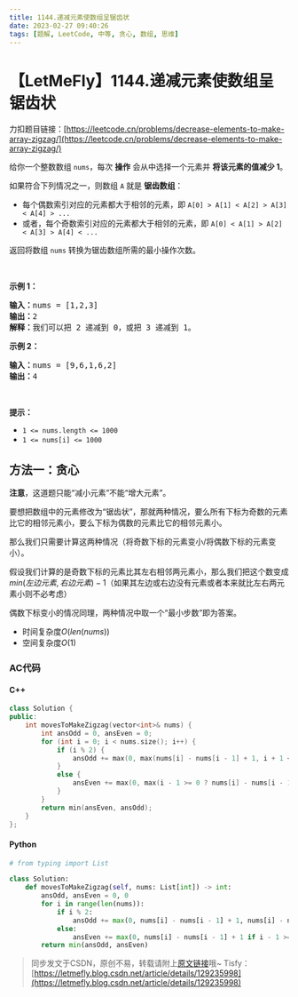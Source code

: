 ```yaml
---
title: 1144.递减元素使数组呈锯齿状
date: 2023-02-27 09:40:26
tags: [题解, LeetCode, 中等, 贪心, 数组, 思维]
---
```


# 【LetMeFly】1144.递减元素使数组呈锯齿状

力扣题目链接：[https://leetcode.cn/problems/decrease-elements-to-make-array-zigzag/](https://leetcode.cn/problems/decrease-elements-to-make-array-zigzag/)

<p>给你一个整数数组&nbsp;<code>nums</code>，每次 <strong>操作</strong>&nbsp;会从中选择一个元素并 <strong>将该元素的值减少&nbsp;1</strong>。</p>

<p>如果符合下列情况之一，则数组&nbsp;<code>A</code>&nbsp;就是 <strong>锯齿数组</strong>：</p>

<ul>
	<li>每个偶数索引对应的元素都大于相邻的元素，即&nbsp;<code>A[0] &gt; A[1] &lt; A[2] &gt; A[3] &lt; A[4] &gt; ...</code></li>
	<li>或者，每个奇数索引对应的元素都大于相邻的元素，即&nbsp;<code>A[0] &lt; A[1] &gt; A[2] &lt; A[3] &gt; A[4] &lt; ...</code></li>
</ul>

<p>返回将数组&nbsp;<code>nums</code>&nbsp;转换为锯齿数组所需的最小操作次数。</p>

<p>&nbsp;</p>

<p><strong>示例 1：</strong></p>

<pre><strong>输入：</strong>nums = [1,2,3]
<strong>输出：</strong>2
<strong>解释：</strong>我们可以把 2 递减到 0，或把 3 递减到 1。
</pre>

<p><strong>示例 2：</strong></p>

<pre><strong>输入：</strong>nums = [9,6,1,6,2]
<strong>输出：</strong>4
</pre>

<p>&nbsp;</p>

<p><strong>提示：</strong></p>

<ul>
	<li><code>1 &lt;= nums.length &lt;= 1000</code></li>
	<li><code>1 &lt;= nums[i] &lt;= 1000</code></li>
</ul>


    
## 方法一：贪心

**注意**，这道题只能“减小元素”不能“增大元素”。

要想把数组中的元素修改为“锯齿状”，那就两种情况，要么所有下标为奇数的元素比它的相邻元素小，要么下标为偶数的元素比它的相邻元素小。

那么我们只需要计算这两种情况（将奇数下标的元素变小/将偶数下标的元素变小）。

假设我们计算的是奇数下标的元素比其左右相邻两元素小，那么我们把这个数变成$min(左边元素, 右边元素) - 1$（如果其左边或右边没有元素或者本来就比左右两元素小则不必考虑）

偶数下标变小的情况同理，两种情况中取一个“最小步数”即为答案。

+ 时间复杂度$O(len(nums))$
+ 空间复杂度$O(1)$

### AC代码

#### C++

```cpp
class Solution {
public:
    int movesToMakeZigzag(vector<int>& nums) {
        int ansOdd = 0, ansEven = 0;
        for (int i = 0; i < nums.size(); i++) {
            if (i % 2) {
                ansOdd += max(0, max(nums[i] - nums[i - 1] + 1, i + 1 < nums.size() ? nums[i] - nums[i + 1] + 1 : 0));
            }
            else {
                ansEven += max(0, max(i - 1 >= 0 ? nums[i] - nums[i - 1] + 1 : 0, i + 1 < nums.size() ? nums[i] - nums[i + 1] + 1 : 0));
            }
        }
        return min(ansEven, ansOdd);
    }
};
```

#### Python

```python
# from typing import List

class Solution:
    def movesToMakeZigzag(self, nums: List[int]) -> int:
        ansOdd, ansEven = 0, 0
        for i in range(len(nums)):
            if i % 2:
                ansOdd += max(0, nums[i] - nums[i - 1] + 1, nums[i] - nums[i + 1] + 1 if i + 1 < len(nums) else 0)
            else:
                ansEven += max(0, nums[i] - nums[i - 1] + 1 if i - 1 >= 0 else 0, nums[i] - nums[i + 1] + 1 if i + 1 < len(nums) else 0)
        return min(ansOdd, ansEven)
```

> 同步发文于CSDN，原创不易，转载请附上[原文链接](https://blog.tisfy.eu.org/2023/02/27/LeetCode%201144.%E9%80%92%E5%87%8F%E5%85%83%E7%B4%A0%E4%BD%BF%E6%95%B0%E7%BB%84%E5%91%88%E9%94%AF%E9%BD%BF%E7%8A%B6/)哦~
> Tisfy：[https://letmefly.blog.csdn.net/article/details/129235998](https://letmefly.blog.csdn.net/article/details/129235998)
